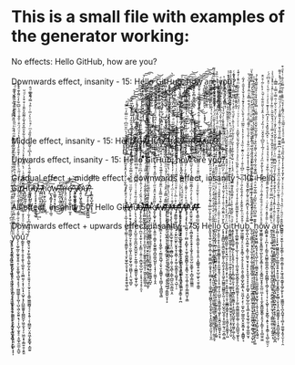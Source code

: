 # This is a small file with examples of the generator working:



No effects:                      Hello GitHub, how are you?
<br/><br/>
Downwards effect, insanity - 15: He͕̳̙͓̹̯̼͔̮͚̤̺͈̮l̰̝͖̯͓̰̘̳͇̗͈̱̲͈l̝̫̥̩̤̪̝̟̭̗̺̪̟ͅo̬̤̲̤̮̲͍͓̘̺̘̰̜̤ ̫͈̺̱̦̰̮͓̞̫̞̭͉̱G͍͖̝̮̘̦͓̖̗͍͚̩͖̞i̼̗̰̠̯̗̜̼̹͉̠̖͈ͅt̤̻̞̗̬̭̫̮͕̱̳͍͖̖H̝̼̥͍̥͚̯̱͎̘̹̳͚̠u͎̰͖̙͙͚̹͕̻̺͓̫̲ͅḇ̻̩̘̮̯͈̭̙̤͚̠͕͔,̠̝̜̜̯̤̝̯̜̙͍͔̮͚ ̘̙̗͕̥̻̘̹͖̰̜͉̰ͅh̬̺̱̜̦̬͖̖̟̗̬͚̯͚o̜̼̟͓̮̩̻̬̼͎̪̖̻̖w͇̝̤̟̩̼̩͖͚̜̳͍͎̠ ͉̩̪͚̞̖̮̩̹̯̭̯̯ͅa͕͖̖̤͚̺̫̞̺̯̘̭̞̤r̪̟͓̗͈̤̙̜̻͇͓̫ͅͅe̘̭̼̞̯̘̰̤̯̘̱̝̬ͅ ̜̥̠̤̲̗̟͇̞̱̳̦̥̳y̤͇͖͙͈͖̤͍̖͕͍͎̬̝o̦͙̪̞̱̮̘̜͙̭̘̳̞̹u̞̭̦̻̤̟̮̪̗̪̯͇̩ͅ?͖͓͕̮̤͖̺͚͕̲̭͔̰͎
<br/><br/>
<br/><br/>
<br/><br/>
Middle effect,    insanity - 15: He̕͏̵̷̵̸̧̧̧̨̢̀͜͏l̸̸̴̡̨̡̧̡̛̀͘͜͡͞l̨̡̨̀́̕͢͏̡̢̀̀͜͡ơ̵̸̸̸̧̛̕͢͜͢͞͞͏ ̢̀̀͘͠͡͏̶̵̷̢̧̀͢G̀͏̵̷̵̡̢̡̀͟͜͜͝͏í̴̸̸̴̵̸̵̧̧̛͘͡͡t̴̛́͘͜͟͢͞͏́̕͢͠͞H͏̢̨͡͏̵̶̵̡̧͜͟͜͟ứ̡̧̡͘̕̕̕͟͟͝͡͞b̸̵̢͘͜͝͡͏̸̧̛͘͞͏,̨̧̧̨̡̨̨͘͘͢͢͜͜͝ ́͏̶̸́͘̕͜͜͟͠͝͞͝h̴̢́́͘͢͜͞͠͡͠͏͏͟ó̷̀͘͘͢͡͞͏̷̛́̀͞ẃ̴̶̵̡̡̧̢̛̛͢͢͠͝ ̷̴̴̨̡̢̢̡̛͜͢͢͠͡ą̴̶̛̀̀̀͢͏̵̨͢͏͘r̷̴̶̢̧̡̢̛͟͢͡͠͠͡é̵̵̵̢̧̧̨͡͝͏̨̛̛ ̷̵̷̸̵̧̨̛̀̀̕͟͜͡ý̸̶̨̡̀́̕̕͟͜͞͞͝ǫ̷̵̡̨̨̡̀͘͜͟͝͡͝ứ̵̡̕͘͘̕͜͟͜͞͠͠?̵̷̨́́̕͟͟͟͝͏̷̸͟


Upwards effect,   insanity - 15: Hěͧͮͭ͛̿̅̓͗ͧ͐̌ͣͣlͧͮͣ̅̎̍͐̉̅͛͂͑̈́͂lͭ͒̂ͯͮ̒͐ͨͯ̓ͪ̏͌͋oͣ́̉ͤ͊̃ͦ̏̈͒̆ͦ̋ͨ ͛ͦ̈́ͧ̓ͯͩ̓ͬ͒ͥͭͦͦG̈͋͛̂̿̇̏̀ͦ̒̓́̌̑iͬͤͫ͛̉̏̂̓ͩ̿ͤͥ͗̌t͐́ͫ͒̂ͭͫͤ̀̓͆̓̎́H̔ͥ̇̑̅̽͐̒̈́̈́͐̆ͨͥu͑ͯͩͫͭͤ̓͂̔͊̾̃̋̀b̿ͯͤ̑̽͗̋̔ͤͯ̃ͤ̀̀,́͌ͬͭ̆̅̓ͬ̽ͯ̓ͣ̾̎ ̎͂̌ͣͦ͌̉ͮ̈́̄̈́ͧ̐̒h̏̌̎͆͆̅ͭ͊̾̑ͨ̎ͧ̆o̊̆ͧ̄ͣ͆ͬ͒͗ͮ͋̓̿̆w͆̓ͧͤ͋ͪͬ͋ͯ͆ͯ̉͗͛ ͊ͦ̊̈͆̎ͭ̊̉̏ͨ͒͆͌aͩ̇̓̂ͫ͊ͪ̍̐̅͌̓̎́r̂̈́̈͛̽̈̔̐̆̎ͣ͂̄͌ě͌̽̽̽͌ͮ̍̒͐̏̀̏͂ ̅̑̆̿̾ͤ͊ͤ́͂ͤ͛̿́ẏ̓ͯ̅ͤͧ̍͛͗ͬ͂̅͊̾o͒ͪͣ̔ͮ̆̉ͤ̅̍̍̉̃̐u̾́̄ͧ͋̎͂̒ͣ̈̎͊̄͐?̌ͫͣ̔ͤ̌ͪ̅̽ͪ̑͒̆̅ 


Gradual effect + middle effect + downwards effect, insanity - 10: Hello Git̸̸̢̨̤͈̫̫̗̼̲̬͖͇̀́́͢͡͞H̵̴̴̴̙̥̺̞͚̼̗̠̲̕͜͢͠͝͞ͅu̴̶̴̧̬̟̗̺͈̙͎͈̜̕͜͢͜͠͡ͅb̸̸̵̡̨̧̧̧̘̟̫͔̜͍͉̬͚̕͢ͅ,̷̷̧̡̠̼̫͙̦̰͔̭̻̭́́͘͟͠͠ ̶̸̵̸̷̴̧̢̛͎̤͉̘̭͈̻͚͎͔͞h̢̢̰̞͕̺͔̥͎͕͚̕͘͟͝͞͞͡͝ͅò̡͟͠͏̢̡̛̛̳͓̙͕͖̻̥̩͚̠̕w̵̶͏̶̷̷̨̛̹͇̥̟̗͙̖͖̭̮͢͜ ̶̶͟͠͏̸̨̛͍̪̗̩̲̠̙̘̗͔̀͞ą̶̶̨̧̛̬͙̲̺̫̥̫̲̺̬̀͞͠͞ŕ̴̨̡̀͞͏̤̦͈̤͕̱̖͇̞̦͠͡͝e̸̵̵̷̶̡̧̧̡͖̝͚̜̤̩̹̼̝̠͡ ̷̢̛̫͕͈̝̙̯̩̪̜̳̀̀͜͢͢͡͝y̸̶̶̷̴̡̛̪̘̺̲̥̫̤̪͇̻͜͞͝ờ̴̕͏̴̧͈͔͖͓̱͚͎̳͈̙͜͢͟ų̶̸̸̡͢͡͏̡̨̙͎̮̹͓̝̳̪͚̺?̵̨̢͇̱̘̺͙̲͖̙̟̘́̀́̀͜͝͝













All effect, insanity 50: Hello Git̶̷̡̛̛̜̹̥̲̩̞̞̤̺̗͈̖̤̳̠̖͎͈̞͈͇̰̙͙͙͉̮̙͖̟̲̖͈͓͙̘̩͔̝̥͍̯̬͖̖͚̄͐̾́ͦ̐̾ͪ̐̆̉ͨ̌̔̒̂̽̊̃̂̏͛ͥ͋̊ͫ̇͛̇͌̅̾́͛ͫ̆ͫ͆ͥ̏̈̿̓ͧ̿ͨ͢͟͜͞͏̸̕͝͠͠͏͏̕͟͠͡͏̸̶̴̶̛̀̀͟͜͝͝͠͡͏̵̸̧̡̨͟͠͡͠͝H̸̥͕̩̥̯̘͙͎̺̤̼̭͇͖̺̗̮͔̜̬͍̩̮͖͎̗̼̤̱̬̰͓̪̘̤̪̻̞̹̝̤̫͉̻̬ͯͨ͑̇ͧ̓̋ͫͧ̿̈̋̌̌̿͋ͦ̐̈́̿̇̾̔̿͌ͧ̄̾̊̓ͮ̈́͒̑͋̒ͦ̑̆̽͂ͯ̅̈̓͊͠ͅ͏̨́́̕͜͝͠͏̴̵̴̶̧̡̨̨̡̛́͢͟͟͠͝͏̸̴̷̸̷̸̡̡̨̨̡̀̀̀́͞͠͡u̦͕͕͉͔̬̯̥̼̠̹̹̥̺̯̩̼͔̰̪̮̫̭̺̫̯̤̙̙̰̹͇̦̘͔̺͇͈̬̖͚̞̱̜̺̗͌̆ͩ͂ͣ͒ͮͭͧ̇͆ͬ̆ͫ͐ͥ͌̈͆ͩ̉ͩ̐̌̄̈́͛̌̈͗̈ͥͥͩ͆͋ͭ͆͂̎ͣ̽͆ͭ̓̾͢͜͜͏̸͞͏̸̶̧͘͝͏̢̨́́́͢͞͡͏̴̢̛͟͏̴̷͟͜͞͡͏̨̢̡̨̛́̀͘͢͟͠͞b̶̷̸̵̵̶̶̶̷̵̷̧̡̨̡̛͈̗̲̜̦̬̦̦̪̫͔̝̫̠͎̖͕̙͇̤̦̯̯̹̤̯̪̰̟̲̩̺͕̜͎͙̝͔͉̩̥̦̯͎͂́͗̂̏ͮ̓́ͭ̂͑̅̀ͪ̓͆ͫͦ̂̎̃̎̇̔̊́̏͛̎̆ͯ̉̒̆̏͛̅ͧ̏̒ͩ̌ͨ̈ͨͮ̀́́́̕̕̕͟͜͟͠͡͠͞͡ͅͅ͏̵̷̵̸̨̡̛̛̕͘͟͡͞͡,̷̸̸̴̸̴̷̵̷̡͙̬̺̤͇̥̳̖͓̺̖̗̼͉̘̥̹̞̩̲̮̞͕̩̗͚̱̱̬̰͚͕̮̫̩̠͖͍͈̰̠̳͚̩̮͑͂͒̆̽̋͛͊̐̋̾ͥͨͧͨ̿̋ͩ̂ͥ͗͂̽̌ͩͭ͐̅̇ͤ̍̋ͥ̎͗̋ͯ̆͆̓ͤͨ̌ͦ̃̔̀́́͢͢͟͡͡͝͞͝ͅ͏̶̵̶̵̷̴̷̴̸̢̢̢̨̛́̀͘͢͝͞͏̨̕͝ ̨̗̙̱̗̙͎̻̰̮͇̥̤͕͈͚̝͈͔̟̖͖̘̮̭̮̮̬͓̬͇̗͚͕̝͉̞̻̟͓̜̤͚̯͚͕ͩ̂̃̂͆ͬ̔ͩ͐ͬͪͧ̏̉̄͛̒͂ͨ́͂̉̅ͩͭͩ͛̅͛́ͨ͌͑̆̆̍̄̉̒̃ͩ͑ͧͫ̍̌͘ͅ͏͏͠͏̴̷̷̸̶̵̸̴̴̶̸̶̧̨̨̧̨̛̀̀̕̕̕̕̕͟͟͟͢͜͟͜͜͝͞͝͡͞͝͞h͔̯͕̝͖̬̖̩̰̙̰͓̪̥̳̳̻̖̲̱̺̮̥̠̤̹̹̝̞̗̤͍̭̳̟͖͕̼̱̰̻͍̭̺̝͗ͬ͐͗̒ͩ̅ͩͩ͗̀̐̓ͧͧͫͫ͋̿ͭ̒̈́̒̿̊ͭ̾̍̿̇̇͛̉̉ͫ̇̊̿͊͂ͯͧ͂̓ͣ̓ͅ͏͘͏̸͏̷̸̵̶̴̢̢̡̡̨̛̛́͠͠͞͠͝͡͠͞͏̶̶̴̷̴̢̨̨̕͘͘͜͞͞͞͏̀͘͏ờ̷̸̷̴̵̡̬̞͚͓̩̙̪̘̗̲̜̭͈̼̜͎̳͓͓͚̯̱̳͎̪̲̠͇̯̺͈̙̩̞̟̗̦̼͚̞̹̥̭̏͂̋͒̽̈̎̽ͧ̋̇ͩͦ̑̋̂͗͛͊ͤ̉̈́̉̑̽̇̽ͬ̈́̂ͤͮ͋ͬͦ̎ͪ͐̈́̅ͤͩ́͋ͪ́̕͘͜͢͞͠ͅͅͅ͏̷̴̶̢̧̛́͝͝͞͡͞͏̶̴̸̵̸̸̡̨̡̨̢̨́̀͡͡͞͡w̶̵̸̷̨̨̢̢̨̨̞̘͚͎̬͇̖̠͕̦͙͎̝͈̬̲̙͔̰̳̫̱̪̲̘͕̬̖̮͙͚͇͓͔̖̪̻̗͉̘͇̻̱͉̳ͭ͊̔̎̿̐̾ͫ͊ͣ̆̍͆̽̐ͩ̎́ͮ̋̓ͥ̂̈́͆͒̾͌ͯ̑̑ͣ̓͊ͬ͒͌̽̔ͥ͋̌̎̈́͐̈̀̕͘̕͘͘͜͜͝͠͝͡͠ͅ͏̢͠͏̧̧́̀́͟͟͠͡͏̵̴̸̸̸̸́͢͠ ̷̸̸̷̸̶̢̨̨̢̨̨̢̡̧̨̛̬̠̘̫͕͍̩̘̞̘͈̳̬̰̗̲̰̙͉̞̞̖̼͎̼̹̩͚̺̹̗̯̥̬̫̲̞͔͇̪͍̮̝̜̙̄̿͊́̿̄̒̂̑̉ͤ̀̈͑ͧ̒̄̔ͫ̏ͪ̓̆ͧͨ̋ͦ̐ͬ̓͂̔͌ͮ̎ͧ͋͌ͬ͆͛̇̈́́ͬ͋́́̀̀́̀̕̕͘̕̕̕͢͜͜͟͟͠͞͡͡͞͞͡͝͝͡͡͝ͅa̟̻̜̟͕̲̱̙̭͇̟͈͎̹̝̺͎̫̹̩͚͙̻͚͈̪̳͉͕͔̯̥̰͉̼͕̱̟͍͙̫̹̬̦̜̙ͯͦ̓ͮ̈́̔ͤ͌ͭ͐ͭ́̐ͥ̔̇̌̇̃͑͋̅ͯ͛̇̀̃̃͑̉ͣ̈́̆͐̊́̈́̂̍͑ͥͯ̈́ͨ̿͗͡͏̷̴̶̶̶̷̷̡̡̡̧̨̡̧̧̧̛̛́̀́̕͘̕͟͜͟͞͞͠͡͠͏̸̨̨͘̕͢͠͝͠͡͞ŗ̶̶̸̶̷̷̴̷̴̧̢̧̧̢̛̛̦̘̥̳̰̹̮̞̲͚̹̱̥̝͙̤̤̯̲̻̩̺̜̜̯͈̹̮͉̻̖͔͇̖̲̺̤̖̪̩̳͖͕̯ͩ̐ͥ̀͑ͬͫ̇̓͑̋̋̌͆ͥ̓̍̔̒̓ͭ́́̀̾̎ͤͥ̈́͛̒͐̆ͧͧ̎ͫͩ̿ͦͪ͐̆̓̑̈́̀̀̀̀̀̕̕̕͢͢͟͜͢͠͞͞͡ͅͅ͏̷̴̷̷̵̨̡̛̀͜͡ę̸̶̡̛̮͇͚͔͚̗̤͖͉̘͕̰̙̺̫͖̙̤̬̭̟̱͎̬̻̹͕̙͚̦̪̥͇̯̟̠̻̥̥͉̺̜̜̠ͭ͒ͥ̅̀̇ͨ͒ͧͧ̋ͥ̎͊ͧ̍͑ͭ̓̍̂̌̆̈́ͥ̈́͊͆ͤͮ̒̓̍ͦͨͨ̔ͭͩ̉̀͛ͬ͋ͯ͑̕͜͝͠ͅͅ͏̴̶̶̸̶̡̡̛̛̛̛̛̛́̕͜͡͞͡͞͏̴̶̶̨̨̡̀̀͟͢͜͝͞͠͏ ̴̷̵̶̵̸̧̢̧̢̡̨̨̨̛̛̲̫̲̲̻̼͚̠̪̙͖̗̠͚͔̼̬͎͍̲͔̖͇̙͓͖̦̼̥̮̱͎͎̻͔̠͇̼̦͎̬͇̜̝̥̪͂̽̈ͭͤ̾ͨ͐ͤͬ͗̓ͣ̆̓̈́̍ͥ̊͌͐̾̾͐̒ͨ̊̊ͩ́́ͦͯ̈̃ͨ̾͑̀ͣ̐̄̆ͧͦ͂́́́͢͢͢͜͜͡͡͏̵̷̶̨̧̨̛̛́̀̕̕͘̕͟͜͠͡͝y̶̡̢̯͉͕̜̦̬͕̬͍̮̟̥̘̲͍̖͓̩̹͕̼̟̲̹̹̘̠̺̲̟͉͙̘̳̲̜̝͎̱̱̖̠͚̤̱̏ͯ̒̊̑̈́ͣ̀ͥ̇͆̿ͪͦ̌̀̇ͩ́ͤͭ́ͪ͑̐ͣ̅͑̂͂ͧ̇̎ͪͥ̓͆͌̅͌̈́͗̿̓͆͑̀̕̕͡ͅ͏̨͏̧̡́́͜͏̢͘͟͡͡͠͞͝͏̵̴̵̵̶̨̡̛̛̛̀̀̕̕͟͞͡͝͡͡͝ǫ̴̶̶̸̵̸̴̷̵̡̡̧̧̢̨̢̛̛̫̰̪̘͕̠̹̫̻͔̙̻̟̹͓̼̬̜͇̬̳̻̙͈͙̬͇͉̮̜̼͎͚̩̯̱̫̦̳͖̪̫͓͕͇͆̑ͪ̊ͮͯͤ͌͐̀ͪͩ̓̃̀͐ͬ̓̅̆̇ͪ̌ͥͯͫͧͧͬ̃̉ͯ̈́ͯ̊̒ͫ͒ͮ̔͗̓̈́̄̿̂́̀̀̀́̕̕͘͘͟͢͜͢͜͢͡͡͡͞͞͠͠͠͞͠͠ͅ͏ư̶̷̵̧͈̫̰̥̮̯̮͈̹̲̩͔͈̻̭̬̭̝̯̝̬͙͙̫̬̘̙̱̫̫̦̺̤̥̳̥͙͔̲̺̩̳̤͇͇̼̋̐̉̓̓͗̑̓̅͊̃̿̐̒̒̀̓̌ͫ͒̆̋ͣ͊ͤ͂ͤͬ̀͐̊ͪ̔͆̉͛̊̓ͦͬ͋̽̾̄͒͒͟͟͏̴̵̷̷̶̸̷̸̸̵̶̸̨̢̨̡̢̢̧̨̡̢̛̀͘̕͜͢͢͠͡͠͡͡͡͞͞͡?̶̴̶̷̷̸̧̢̛̛̘͇̹̲̫̰͙̺̮͓̟̠̦̥͉̳̮͚͕͉̩̱̯̩̞̱̤͎̞̻̳̥͍̱̜̺̠͚̙͔̮̮͕͇̱̽̇ͭͭ͛̌͋ͣͧͥ̐͆ͧ̈̋̆ͮͣ̈ͩ̐̂ͥ̌̆̊̀͊̿͒ͬ̂ͦ͆̀̎ͥ͌͑͗̂̂ͥͩ̒̄́͘͜͟͜͝͡͠ͅ͏̴̷̷̵̶̷̧̡̡̛̕͘͜͜͠͝͏̷̸̴̛̀͘͟͞͡͞















Downwards effect + upwards effect, insanity - 75: He͓͈̬͓̘̼̠͕͕͇̬͕̪̹̭͓̫̫̳̯̪̦̱̬̥̞̗͚̺͙̙̗̦͔͖̥̲̻̝̞̺̻̙̗̘̭̬̱̥̤̙͙͎̼̪̰̗̳̖̯̫͔̹̹̬̼͑͛͂̊̒̆̀̅̿͛́͊ͮ́̽̓̉̃̈͗̎͊̅͑͒ͨ̆̎̈́̓̉ͬ̈̑ͮͦ̒ͭͫ̃̄̊͊ͫͯ̋̈ͭ̒ͧ̍́͛ͬ̓̐ͥͭ̇̊ͤ̾͛͌̀̔̔ͣͅͅl̮̘͉̗͉͓̰̹̜͚̜͎̱͍̩̞̳̖͇̲̙̗͙̖̯͉̩̺̻̞͈͖̫̹̫̫̻̮͎̭͉̖͚̤̳̥͖̺̮̳͉̮̰̭̥̤̻̤̰͓̩̜̰̫̠̭̘̑͂̆̔ͥ̊͑͋̉ͤ͂͗͒̓̈͛ͫͪͬͤ̌̃͌̍ͯ̓̊ͬ̾̄̈ͥ̊͑̆ͭ̈́̏͗̌͒̄ͧ̾̉͛͊ͫ̈́̈́ͭͩ͌͌̌̔̄͋̈̒ͪ́͊ͮ̅͌ͩ͌ͅl̪̪̖̭̗̬̝͍̟̼̲͕̫̲̜̗̪̙̳̺͇͙̞͈̞̦͔̱̜̟̩̻̯̹̭̻̝̪̠̭͙̗̼̤͕̼͍̞͈̬̦͙̬͇͈̭̠̻̳͙̗̹͔̲͍͂ͫͬ̂̈́͌̉̋͊̂̐̑̑͊̈ͨ̒ͥ̂̈̍ͩͩͫ̃̄͐̿̈ͬ͐̽̒ͣͮ͆͒ͨ̆͌ͥͭͣͫ̈́͛̍̾̂ͯ͆ͣͧ̀͊ͯ͛ͦ̍̊ͧ͊͐ͪͮͪ̎̉ͅͅͅo̺̗͙̫͈̠̯̩̙̩̱̫̫̼͓͇͇͓͓͔̞̹͈̰̰̞̭̘̤̩͎͎̦̥͖̩̗̞̜̺̺̹̖͍͇͖̝͚͉͖̞̙͔̬̪̞̯̯̤̳̬͓̮͔̘͐̓ͯͮ̄̎͑ͬͮ̋̒̓̂͒̂ͣ̇ͥ̅͑̄ͮͤͩͬ͗̅̅̽̑̿̋͌̄ͨ̋̽̃̇ͣ̓̾͗̄̄ͨͫ͗͗̅̍̌̒̈́͛͆ͦ̎ͯͮ̉̿ͨ̉̔ͧͪͤͅͅͅ ̗͓̟͙̥͇̺̦̭͉̳̮͖̰̙̯͈̥͕̪̗͍͉̙͓̠̥͖̥̼̺͇͈͖̺͇̯̙̼̤̜͉̦̯̖̺̭͉̺̝̬͕̝̫̮̼̤̰̖̹̫͔̻̝͖̂̀̌͗ͮ̃̐̃͐ͮ̐ͭ͒̒͐̎ͮ̽͑ͩ̑͛͗ͪ̓ͫ̅͆ͦ̿̅ͪ̒͆ͮ̏ͧ̇̈ͦ͑͆̐̅̆̄̐̌̾ͨ͗̆ͯ̾ͬͨ̆́̓ͧ̇̿̅̃͌ͯͩ͐ͅͅͅG͉͓̟̜̳̻̝̺̲͈̹̱̥͙̮̘̺͉̦͙̮̱͙͖̠͙̙͎̜̯͎̠͕̭͍̝̯̲̯̞̦̱͎͚̲̻͙̳̭̝͙̙̜̯̗͇̥̭̯͚̯̟̩͖̈͑ͩ̐̒͐̍̎ͤ̽̽̀ͬ̔ͪ̋͒ͣͮ̎ͩ̿ͨͭ̓̎̐̽ͥ͛̍̑͒̌ͦͫͮ͋ͩ̔ͬͤͬͯ̎͌͂͂̏̒̎ͨ̆ͥͫͩ̑̋̊̋̑̌̊̌ͮ̑ͭ͑ͅͅͅͅi̞͇͖̱̳͍͖͙̫̥̩̻͕̤̜̜̟̞̠̜͖͕̲̝͕̜̳̬̳͎̖̫̹͖͇̝̝̼̰̳̤̭̯̭̭͉͚̯̰̠̬̙̠̱͔͙̭̦̞͖̞̗̤̬ͪͤ͒͆ͩ̊̿̾̓̾͛ͯ̽ͪͬͤ̈ͣͧ͊ͦ̒͊̇ͨ̇ͬ̐̈ͦ̃͊̽͐ͫ̎ͩ̿͐̓ͩͪ̽ͥ̀̈́̂ͤ̂͗̌ͨͮͧ̽̆̃̌̆ͮ̄̈́̀͂̒̍̆̊ͅͅͅͅt͙̱͙̙̝̞͍̻̫̳̘̼̲̗̠̙̭͓̭̗̠͕͉̖͎̞̞̪̦͇̦͈͉̹̱͎̘̲̻̖͈̮̰͇͔̜͙̠̳͖͙̺͚̝̠͈̟͚͈̜͚̦͓̪̖̓ͯͪͣ͂̂̄͑̊͐ͥ̒͊̄̅̊̽͌̿͐ͨ̊ͯ̈́̉̍͑̍̈̆̔̐͋̊̇̉̆ͨ̒ͧ͋͐̈́͗̍̂ͨ̊ͩ̆͑̑ͯ̔͐͗͆͌̿̄͗͂͛ͨ̾̔͋ͨͅͅͅH̼͓̥̩̻͚͍̦͇͙̟̠̲̖̜͎̯͉͎̖͎̺̮̼̘̘̲͈̬̻̭̭̙̪̗̳͖̰̝̜̖̜̗̰̫͕̲͖͇̮͇̳̦͇̜͕̫̝̪̲̲̼̘͚̙̟͉̊ͤ͐̊̑͊̅͌̏̐ͯ̊̍̒͛ͩͨͤ̍ͥ͊ͪͩͨ̂̋̏ͦͤͣ̇ͯͧ̓̽͂́̎̈͛̌͂̂ͥ͗ͭͮͨͮͮͥͤͩ̈́̉ͪ͋̊̊̅̏ͫͦ̄ͬ̓̆̾ͅu͖̗͖̤̳̳̘̞̤̞̩̤̟̥͇͎̮̹̭̗̝̞̙͈͕͈̖͍̳̞̺̟̺͓͇̩͉̤̱͖̩̙̗̙̦̼̫͓̪̗̫͇͈̲͙̠̬̬͇͔̟͕̱̻̻̥̘ͭ̄̊̂̈ͪ͂̉̂͂̌̾ͭ̂̉̐̏͐̎ͨͤ͆̒̅ͥ̋͆ͣ̐ͥ̒ͧ͑̑͊͗̏ͦ̾͑̉͐̔̔ͦ̃̅̈́́ͯ̐̀̈ͮ̉̒̎ͧ́̾̌̔̉̆̄̇̓͋ͅb͚͔̪͎̠̪͙͈̲̱̠͙͚͔̦͖̮̠̮͉̞͓̜̙͓̝̰̖̘̞̝̝͕̥̰̺̟͎̭̺̙̺̗̲͕̝͉̻̝̙̱̘͚̖̰̠̩̰̟͚̪͍̫͙͌̐̾̆̓̔̊͆͊̃ͦ̊̃̓̅͊̌̂̌ͣ͋̒ͤͣ̅͊͗̾̾̊͋ͮ̈ͯ̈͋̊̇͑̐̉ͧ̏ͣ͌ͯ̅͐ͧ̄͗̍ͤ́͒͋̿̽ͧ͂͛ͧͦ̉ͫ̌͐̏ͅͅͅͅ,̗̥̰̹̯̼̻͉̥̞͙̝̠̲̩̬͙͍̗͚͔̬̻̻̼̘̻͍̩̦͎̖̪̪͖̦̼̯̳̫̩̳̙̼̘̱͍̥̫̘̙͈͚͚̪͓͖̦̱̳̘͖̦̞̺̙͖ͥ̋ͬ̇ͫͬ̍͒̏̋̅͂ͪ̒͋ͦ͗ͤͭ͂̏̃̀͂ͬ̎ͮ̃̀̅̐ͣͬ͐ͮͬ͑ͩͧ͛͒ͮͨ̽̉́̒̑̅̐͂̌͌ͣͬ̅̾̂ͩ͋̂̈́̂̑̃͗ͧ̍ͅ ̯̩̝̩͍̼͉͈̠̟̪͕͕̠̤̩̙̞͔͎͕̹̰̦͔̜̳͔̬̞̱̯͔̞͍̠̱̻̼͎̭͇̙͚͔̯̹͓̘͖͎̫̤̱͍̙̪̻̼͈̫̬̜͍̟̖͔͚̃̿̓̈́ͦ͑̽̈́̈ͪ̊ͥ̋̿̈́ͬ̈̌̽̔͐͋̋̇͐̓̍ͮͤ̎̍͗̅͒ͭ̎̽͊̆̀͋͊̑ͪ̿ͥ̀͑ͥͨͫ̂͛͐̈ͫ̈ͮ̄ͣ̓ͪ̿͒̄͌̔ͧh̘̺̬̮͙̫̭͖̻͔̭̬̘̩̥͉̺̦̼̹̜̤̰͇̯̮̘͍̗̞̱̦̼̲͖̠̳̯͖͓̱̘̰̞̹̖͙̮̩͉̯̫̖̙̖̫͎̟̰̬͕̭͙͖̘̮͊͊̿̇͂͆̈͂̊ͫ͛͂̃̒̿͋̅̊̈͑͒̾̿̂͊ͦ͋̔̎͑̂ͩ̀͌̉̏͒ͬͣ͌̊̅͂͐̆̐ͤ̑̐͌̏ͭ̿̉̄͋̽̊͗̊̆ͦ͊̃͑͂ͨ̉ͅͅo͖̟̳̳͔̫̟̝̬̱͇̫̰̠̪̙͈̙̬̭͇͕̟̖̦̤̝͇͍̺̬̝̥̗̬̺̤̤̲͔̜̟͉̰̙̬͇̺͚̬͇̖̞̭͉̗̙͇̞̹̞̠̻̫͍̫̼̐ͣ̾ͩ̓ͧͨͩ̐̏̓͂̾̑ͬͦ͐̈́̓ͫ̽̍̊̀͋͒ͫ̒ͨͯ͑́̅̍͛̃͆ͯ̆̽̂ͧ͑͑̏̓ͨ͛ͪ̑̽ͮ̀̎̈̆͋ͨ̆ͪ͐ͭͬ̃̇̊̈͒ͅw̟̻̻̭̥̦̗̪͕͎̜̗͇̱͔͍̺̳̹͇͚̱̪̠̭͓̗̻̲̻̙̙̩̻̗͎̬̞̩͔̜̙͎̺̥̜̝͙̰̙͇͉͙͍̖͕͙̝͇̜͎͉̻̜̲̼̠̗̑ͬ̎̑̒̄̽͑̂̒ͧͥͣͣ̔ͩ͊ͨ͂͊̈́̒́͗͋̐ͯͭ̊ͧ̔̾͒͛̇ͪͥͮ̽͆͋̄̏̽͛ͦ̓͐͆ͩ̾̍͊ͦͤ͗̍ͥͬ̎̀ͬͧ̽̈͆̈́ͬ ̫̼̬̰̦̲̜̩̰͍͉̯̼͕̙̠͖̩͈͓̼̙̰̰̬̦̬̟͚̝̪̰̲͙͖̺͈̥̗̮̪̬̻̹̳̫͈̙͖͓̮̩͎̻̻͚̫̻̤̪͎͚͍̭͔̜ͪ̀͌̐ͮ̏͊ͧ̂̽ͥ͆̿̈̓̋͒ͤ̒̒͐̃͐̏ͬ̆ͧ͒̿͑̓̓ͧ̊̌̂ͣ̏̓̆̒̿̍͗̍̈́̊̌̏̆ͪͦ̃͐ͭ̄̎ͧͦͬ̂̾ͮͯ̔ͩ̾͗ͅͅȧ͕͙͔͓͖͖̫͇̝̻͚̠̝̥̻̳̮̳̪̝̟̤͓͎͎̗̝̥͈̻̩̗̭̘̫̲̭̺̞͚̜̪̬̰̲̖̙͓̞̞͍̹̠͕̯̼̞̹̙̬͓̻̤͓̺̱̪ͤͧͤͦ͂̇̒̍̑̂̾̇̊ͬ́͐̐̐͒̓͗̍͋̒ͩ̋̈̃͆͊̈̈ͯͬ̋̃̏̐ͯ̀͋̆͛̾̈̓̄̇͗̓ͧ͗ͦ͒ͮ̀͂ͭ̑̿ͤ̿̇̇̿͆ͥͅr̞̤̻̦̦͕͕͙̮̟̰̺̳̰̪͉̫̹̲͚̫̯̥͍͙̜͍̯̯̜̺͙͙̼͓͇̱͕̮̙̲̻̹̬͉͓̯͕̪͖͈͇̘̥̦̩̝̼̪̺̠̳̭̘̮̦͒̃̎̃̐ͦ͒̅ͣ̅̔͗ͩ͊ͤͫ͛̊̋̓͂ͯͫ̆̉̌͗ͬͯ̓̿͋͒ͥ͆͂̄͌̿ͦͯ͂̔̆ͭ͂̽̔͌̎ͣ͑̈́ͨͩ̅̑̍̿̊͛ͯ͆́̈́ͪͣ͌ͅͅe̻̳͍̤̠̮̯̼̩̞͙͚͔͇̩͔͕̻̼͔͇̠̟̥̙͖͉̱͖͔̳̥̟̳̗̼̙̙͎̙͖͚̳̰̗̘̪̞̪̼̘̘͉̻͔̹͚͚̘͓͍̘̫̩̗̹̯̎̂̂ͦͩ̑ͬͬ̏̔͛̔ͬͦ̇̇ͣ͐ͯͬ͐̌̓̐̓͒̓̓̒̌̔̏̋ͣ͛ͮ̿̏̽ͧͩ̍̾ͮ͂̅̄ͭͪ̈́͌̾̒̊ͪ͌̐̔ͣ̅̿ͧͯ̐ͭͭͩ͒ͅ ̰̫̩̥̠̹͉̟̮̫̩͍̻͈͖͈͓͎̟͚̬̝͔̜̰̼̫̼̜̰̯͕̠͎̹̭̫͚͙̗͓̱̭̘̹̥̖̞̞͕͙̼̮̞̝̲̰̝̖̻̜̦͓̙͓̈̈́̾̾̏̇ͫ͆́ͧͤ͗͐ͮ̌ͨ̋͊̓̿̔̈͊̑̈ͩ̈ͭͨ̆ͦ̆ͤͮͥͮ͐̂̊̊̃ͯ̓͂͐ͬͬ̈́̑ͥ̇͑̋̎͆͆̆̂ͨ̈́̏͛̎͌̌͑̑̑ͅͅͅy̝̝͉̫̙͔̫̱͉͈̜̘̤̫̠̬̺̘̩͎̯̥̤͔̩̮̦͔̝͎̲̺͉̟̙͓̯̰̩̥̠̜̠͖͇̼̫̠̘̬̫̥͔̼͎̫͙͓͍͈̤̠̲̲̙͙̟͎̏ͦ͛̍ͮ͊̏ͫ͛̿̀ͦ͐̒͑ͫͨ̒͊ͧ̄͂̾̓̅̀̽̈́̉̇̂̊͌ͪͣ̏̊ͫ̓́͛̀̆ͧ͊̊ͮ̓ͥ̈̈́ͮͥ̓̓ͧ͊̏̋̽̃ͥ̔̍̓͋ͩ̅ǒ͉̗͎͚̦̲͈̩͚̟̬̥͍͔̜̮̝̮͚̬͉̻̯͉̘̥̘̠̫̻̳̲̥̞͎̺̩̜̺̖͖̦̬͈͍̞͉̹͎̩̺͎̫̥̥̠͔͍̲̟̼̼̫͕̰̺̠ͣ̓͒̏͊̉̋ͨ͌̒̃ͧ͑͒͊̾̋ͦ̀͂̓ͫͨͥ̾ͩ̈̃ͪͩ̾ͩͥ̒̐̄ͤ̾̇̆ͬ̂̔ͯͧ̈́̈͒ͭ̐̐ͭ̑ͪ̅͆͋̓ͤ͌̍͊̊͒̄ͬ͐ͅu̦̳̭̟͎̖̬̠̝̬̞̯̬̖̩̲͈̱̖̩͎͖̲̤͍̗͔͓̩̮͎̟͔̺̥͕̘̙̪͇͚̱̬͓̪͇̺̼̙͖̮̫̝͉͎̠͖̫͙͓͔͇͍̯͔̯̭͈̽ͧͧ͗̆̏ͦͦ͐͒ͤͪͧ͂̒ͨ̐̓̌̃̋̿͂͊̑̂̐̄ͣͥ͑̀̈̅̊̏͐̽ͮ͛́͑̔ͦͥͧ͋̊̑̅̊̂̔̃͐̃͂͂̊̋̐͑͒͒͐ͨͩ̆?̰̻̥̘̤̘̞̗͚͉͇̦̭͚̩̰͎̭͕̗͓̹͈͍̘̝͕̫̟͕̝͎̱̲͈͖͇̳̻̘͉͔͙͔͍̜̗͕̪͇̫͓̤͔͈͖͓̰̙͇̟͙̺̫̱͗̐̋͂̋̌͆̉̓͋ͥ́̓͋ͨ̒͌͊̒͗̀̆͛͆̽̔̌͑͊ͮ̂̀͗͆̈ͥͤ̔͆ͣ̌͂̆ͮͧͤ̏̎ͯͫͬ̊ͪͧ̀͗̅ͭͨ̑̉̿́͌̃͆ͩ̂ͅͅͅ
